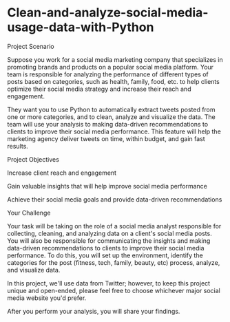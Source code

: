 # Clean-and-analyze-social-media-usage-data-with-Python
Project Scenario

Suppose you work for a social media marketing company that specializes in promoting brands and products on a popular social media platform. Your team is responsible for analyzing the performance of different types of posts based on categories, such as health, family, food, etc. to help clients optimize their social media strategy and increase their reach and engagement.  

They want you to use Python to automatically extract tweets posted from one or more categories, and to clean, analyze and visualize the data. The team will use your analysis to  making data-driven recommendations to clients to improve their social media performance. This feature will help the marketing agency deliver tweets on time, within budget, and gain fast results.

Project Objectives

Increase client reach and engagement

Gain valuable insights that will help improve social media performance

Achieve their social media goals and provide data-driven recommendations

Your Challenge

Your task will be taking on the role of a social media analyst responsible for collecting, cleaning, and analyzing data on a client's social media posts. You will also be responsible for communicating the insights and making data-driven recommendations to clients to improve their social media performance.  To do this, you will  set up the environment, identify the categories for the post (fitness, tech, family, beauty, etc)  process, analyze, and visualize data.

In this project, we'll use data from Twitter; however, to keep this project unique and open-ended, please feel free to choose whichever major social media website you'd prefer.

After you perform your analysis, you will share your findings.
